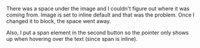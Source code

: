 There was a space under the image and I couldn't figure out where it was coming from. Image is set to inline default and that was the problem. Once I changed it to block, the space went away.

Also, I put a span element in the second button so the pointer only shows up when hovering over the text (since span is inline).